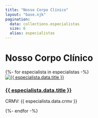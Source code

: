 ```yaml
---
title: "Nosso Corpo Clínico"
layout: "base.njk"
pagination:
  data: collections.especialistas
  size: 6
  alias: especialistas
---
```

<div class="container">
  <h1 class="section-title">Nosso Corpo Clínico</h1>
  <div class="card-grid">
    {%- for especialista in especialistas -%}
      <div class="card">
        <a href="{{ especialista.url }}">
          <img src="{{ especialista.data.foto }}" alt="{{ especialista.data.title }}" class="card-image">
        </a>
        <div class="card-content">
          <h3><a href="{{ especialista.url }}">{{ especialista.data.title }}</a></h3>
          <p>CRMV: {{ especialista.data.crmv }}</p>
        </div>
      </div>
    {%- endfor -%}
  </div>
</div>
